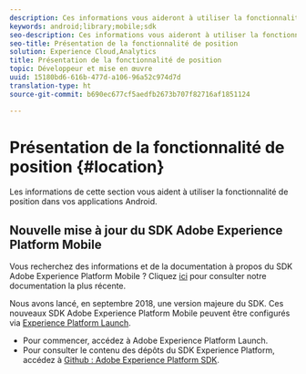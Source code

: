 ```yaml
---
description: Ces informations vous aideront à utiliser la fonctionnalité de position dans vos applications Android.
keywords: android;library;mobile;sdk
seo-description: Ces informations vous aideront à utiliser la fonctionnalité de position dans vos applications Android.
seo-title: Présentation de la fonctionnalité de position
solution: Experience Cloud,Analytics
title: Présentation de la fonctionnalité de position
topic: Développeur et mise en œuvre
uuid: 15180bd6-616b-477d-a106-96a52c974d7d
translation-type: ht
source-git-commit: b690ec677cf5aedfb2673b707f82716af1851124

---
```



# Présentation de la fonctionnalité de position {#location}

Les informations de cette section vous aident à utiliser la fonctionnalité de position dans vos applications Android.

## Nouvelle mise à jour du SDK Adobe Experience Platform Mobile

Vous recherchez des informations et de la documentation à propos du SDK Adobe Experience Platform Mobile ? Cliquez [ici](https://aep-sdks.gitbook.io/docs/) pour consulter notre documentation la plus récente.

Nous avons lancé, en septembre 2018, une version majeure du SDK. Ces nouveaux SDK Adobe Experience Platform Mobile peuvent être configurés via [Experience Platform Launch](https://www.adobe.com/fr/experience-platform/launch.html).

* Pour commencer, accédez à Adobe Experience Platform Launch.
* Pour consulter le contenu des dépôts du SDK Experience Platform, accédez à [Github : Adobe Experience Platform SDK](https://github.com/Adobe-Marketing-Cloud/acp-sdks).

